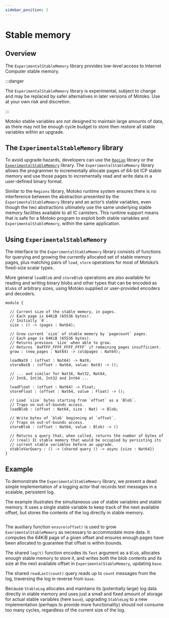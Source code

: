 ```yaml
---
sidebar_position: 2
---
```



# Stable memory

## Overview

The `ExperimentalStableMemory` library provides low-level access to Internet Computer stable memory.

<!--
TODO: extend example to illustrate stableVarQuery
-->

:::danger

The `ExperimentalStableMemory` library is experimental, subject to change and may be replaced by safer alternatives in later versions of Motoko. Use at your own risk and discretion.

:::

Motoko stable variables are not designed to maintain large amounts of data, as there may not be enough cycle budget to store then restore all stable variables within an upgrade.

## The `ExperimentalStableMemory` library

To avoid upgrade hazards, developers can use the [`Region`](stable-regions.md) library or the [`ExperimentalStableMemory`](../base/ExperimentalStableMemory.md) library. The `ExperimentalStableMemory` library allows the programmer to incrementally allocate pages of 64-bit ICP stable memory and use those pages to incrementally read and write data in a user-defined binary format.

Similar to the `Regions` library, Motoko runtime system ensures there is no interference between the abstraction presented by the `ExperimentalStableMemory` library and an actor’s stable variables, even though the two abstractions ultimately use the same underlying  stable memory facilities available to all IC canisters. This runtime support means that is safe for a Motoko program to exploit both stable variables and `ExperimentalStableMemory`, within the same application.

## Using `ExperimentalStableMemory`

The interface to the `ExperimentalStableMemory` library consists of functions for querying and growing the currently allocated set of stable memory pages, plus matching pairs of `load`, `store` operations for most of Motoko’s fixed-size scalar types.

More general `loadBlob` and `storeBlob` operations are also available for reading and writing binary blobs and other types that can be encoded as `Blob`s of arbitrary sizes, using Motoko supplied or user-provided encoders and decoders.


``` motoko no-repl
module {

  // Current size of the stable memory, in pages.
  // Each page is 64KiB (65536 bytes).
  // Initially `0`.
  size : () -> (pages : Nat64);

  // Grow current `size` of stable memory by `pagecount` pages.
  // Each page is 64KiB (65536 bytes).
  // Returns previous `size` when able to grow.
  // Returns `0xFFFF_FFFF_FFFF_FFFF` if remaining pages insufficient.
  grow : (new_pages : Nat64) -> (oldpages : Nat64);

  loadNat8 : (offset : Nat64) -> Nat8;
  storeNat8 : (offset : Nat64, value: Nat8) -> ();

  // ... and similar for Nat16, Nat32, Nat64,
  // Int8, Int16, Int32 and Int64 ...

  loadFloat : (offset : Nat64) -> Float;
  storeFloat : (offset : Nat64, value : Float) -> ();

  // Load `size` bytes starting from `offset` as a `Blob`.
  // Traps on out-of-bounds access.
  loadBlob : (offset : Nat64, size : Nat) -> Blob;

  // Write bytes of `blob` beginning at `offset`.
  // Traps on out-of-bounds access.
  storeBlob : (offset : Nat64, value : Blob) -> ()

  // Returns a query that, when called, returns the number of bytes of
  // (real) IC stable memory that would be occupied by persisting its
  // current stable variables before an upgrade.
  stableVarQuery : () -> (shared query () -> async {size : Nat64})
}
```

## Example

To demonstrate the `ExperimentalStableMemory` library, we present a dead simple implementation of a logging actor that records text messages in a scalable, persistent log.

The example illustrates the simultaneous use of stable variables and stable memory. It uses a single stable variable to keep track of the next available offset, but stores the contents of the log directly in stable memory.

``` motoko no-repl file=./examples/StableLog.mo
```

The auxiliary function `ensure(offset)` is used to grow `ExerimentalStableMemory` as necessary to accommodate more data. It computes the 64KiB page of a given offset and ensures enough pages have been allocated to guarantee that offset is within bounds.

The shared `log(t)` function encodes its `Text` argument as a `Blob`, allocates enough stable memory to store it, and writes both the blob contents and its size at the next available offset in `ExperimentalStableMemory`, updating `base`.

The shared `readLast(count)` query reads up to `count` messages from the log, traversing the log in reverse from `base`.

Because `StableLog` allocates and maintains its (potentially large) log data directly in stable memory and uses just a small and fixed amount of storage for actual stable variables (here `base`), upgrading `StableLog` to a new implementation (perhaps to provide more functionality) should not consume too many cycles, regardless of the current size of the log.
